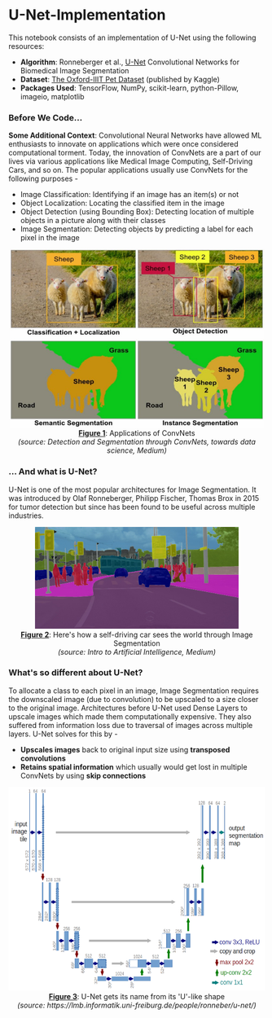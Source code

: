 # U-Net-Implementation

This notebook consists of an implementation of U-Net using the following resources:
* **Algorithm**: Ronneberger et al., [U-Net](https://arxiv.org/abs/1505.04597) Convolutional Networks for Biomedical Image Segmentation
* **Dataset**: [The Oxford-IIIT Pet Dataset](https://www.kaggle.com/tanlikesmath/the-oxfordiiit-pet-dataset) (published by Kaggle)
* **Packages Used**: TensorFlow, NumPy, scikit-learn, python-Pillow, imageio, matplotlib

### Before We Code...
**Some Additional Context**: Convolutional Neural Networks have allowed ML enthusiasts to innovate on applications which were once considered computational torment. Today, the innovation of ConvNets are a part of our lives via various applications like Medical Image Computing, Self-Driving Cars, and so on. The popular applications usually use ConvNets for the following purposes -
* Image Classification: Identifying if an image has an item(s) or not
* Object Localization: Locating the classified item in the image
* Object Detection (using Bounding Box): Detecting location of multiple objects in a picture along with their classes
* Image Segmentation: Detecting objects by predicting a label for each pixel in the image
<div align='center'>
<img src="/images/ConvNets.jpeg" alt="Figure 1" width="500" height="350"/>
<caption> <br><u><b>Figure 1</u></b>: Applications of ConvNets <br><i>(source: Detection and Segmentation through ConvNets, towards data science, Medium)</i> <br> </caption>
</div>

### ... And what is U-Net?
U-Net is one of the most popular architectures for Image Segmentation. It was introduced by Olaf Ronneberger, Philipp Fischer, Thomas Brox in 2015 for tumor detection but since has been found to be useful across multiple industries.
<br>
<div align='center'>
<img src="/images/Self-Driving-Car.jpeg" alt="Figure 2" width="400" height="200"/>
<caption> <br><u><b>Figure 2</u></b>: Here's how a self-driving car sees the world through Image Segmentation <br><i>(source: Intro to Artificial Intelligence, Medium)</i> <br> </caption>
</div>

### What's so different about U-Net? 

To allocate a class to each pixel in an image, Image Segmentation requires the downscaled image (due to convolution) to be upscaled to a size closer to the original image. Architectures before U-Net used Dense Layers to upscale images which made them computationally expensive. They also suffered from information loss due to traversal of images across multiple layers. U-Net solves for this by -
* **Upscales images** back to original input size using **transposed convolutions**
* **Retains spatial information** which usually would get lost in multiple ConvNets by using **skip connections**
</font>

<div align='center'>
<img src="/images/u-net-architecture.png" alt="Figure 3" width="600" height="400"/>
<caption> <br><u><b>Figure 3</u></b>: U-Net gets its name from its 'U'-like shape <br><i>(source: https://lmb.informatik.uni-freiburg.de/people/ronneber/u-net/)</i> <br> </caption>
</div>
<br>
